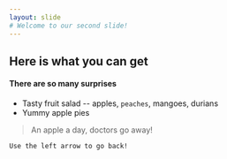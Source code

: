 ```yaml
---
layout: slide
# Welcome to our second slide!
---
```

## Here is what you can get
#### There are so many surprises
- Tasty fruit salad
-- apples, `peaches`, mangoes, durians
- Yummy apple pies
> An apple a day, doctors go away!

```Use the left arrow to go back!```
